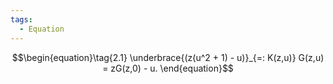 ```yaml
---
tags:
  - Equation
---
```

$$\begin{equation}\tag{2.1}
    \underbrace{(z(u^2 + 1) - u)}_{=: K(z,u)} G(z,u) = zG(z,0) - u.
  \end{equation}$$